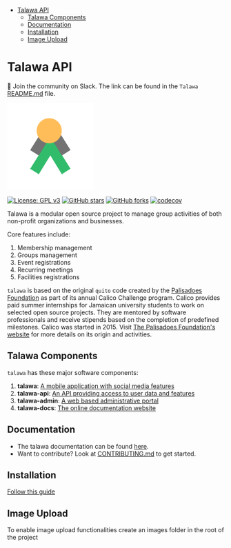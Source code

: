 

<!-- toc -->

- [Talawa API](#talawa-api)
  * [Talawa Components](#talawa-components)
  * [Documentation](#documentation)
  * [Installation](#installation)
  * [Image Upload](#image-upload)

<!-- tocstop -->

# Talawa API
💬 Join the community on Slack. The link can be found in the `Talawa` [README.md](https://github.com/PalisadoesFoundation/talawa) file.

[![N|Solid](public/markdown/images/talawa-logo-lite-200x200.png)](https://github.com/PalisadoesFoundation/talawa-api)

[![License: GPL v3](https://img.shields.io/badge/License-GPLv3-blue.svg)](https://www.gnu.org/licenses/gpl-3.0)
[![GitHub stars](https://img.shields.io/github/stars/PalisadoesFoundation/talawa-api.svg?style=social&label=Star&maxAge=2592000)](https://github.com/PalisadoesFoundation/talawa-api)
[![GitHub forks](https://img.shields.io/github/forks/PalisadoesFoundation/talawa-api.svg?style=social&label=Fork&maxAge=2592000)](https://github.com/PalisadoesFoundation/talawa-api)
[![codecov](https://codecov.io/gh/PalisadoesFoundation/talawa-api/branch/develop/graph/badge.svg?token=CECBQTAOKM)](https://codecov.io/gh/PalisadoesFoundation/talawa-api)

Talawa is a modular open source project to manage group activities of both non-profit organizations and businesses.

Core features include:

1.  Membership management
2.  Groups management
3.  Event registrations
4.  Recurring meetings
5.  Facilities registrations

`talawa` is based on the original `quito` code created by the [Palisadoes Foundation](http://www.palisadoes.org) as part of its annual Calico Challenge program. Calico provides paid summer internships for Jamaican university students to work on selected open source projects. They are mentored by software professionals and receive stipends based on the completion of predefined milestones. Calico was started in 2015. Visit [The Palisadoes Foundation's website](http://www.palisadoes.org/) for more details on its origin and activities.

## Talawa Components

`talawa` has these major software components:

1. **talawa**: [A mobile application with social media features](https://github.com/PalisadoesFoundation/talawa)
1. **talawa-api**: [An API providing access to user data and features](https://github.com/PalisadoesFoundation/talawa-api)
1. **talawa-admin**: [A web based administrative portal](https://github.com/PalisadoesFoundation/talawa-admin)
1. **talawa-docs**: [The online documentation website](https://github.com/PalisadoesFoundation/talawa-docs)

## Documentation

- The talawa documentation can be found [here](https://docs.talawa.io).
- Want to contribute? Look at [CONTRIBUTING.md](./CONTRIBUTING.md) to get started.

## Installation

[Follow this guide](./INSTALLATION.md)

## Image Upload

To enable image upload functionalities create an images folder in the root of the project
